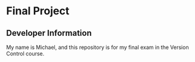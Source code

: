 # Final Project

## Developer Information

My name is Michael, and this repository is for my final exam in the Version Control course.
